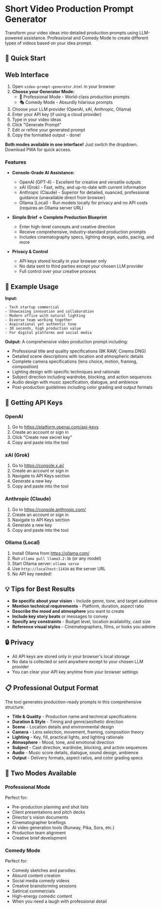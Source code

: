 # Short Video Production Prompt Generator

Transform your video ideas into detailed production prompts using LLM-powered assistance. Professional and Comedy Mode to create different types of videos based on your idea prompt.

## 🚀 Quick Start


## Web Interface

1. Open `video-prompt-generator.html` in your browser
2. **Choose your Generator Mode:**
   - 🎯 Professional Mode - World-class production prompts
   - 🎭 Comedy Mode - Absurdly hilarious prompts
3. Choose your LLM provider (OpenAI, xAI, Anthropic, Ollama)
4. Enter your API key (if using a cloud provider)
5. Type in your video ideas
6. Click "Generate Prompt"
7. Edit or refine your generated prompt
7. Copy the formatted output - done!

**Both modes available in one interface!** Just switch the dropdown.  Download PWA for quick access.

### Features

- **Console-Grade AI Assistance:**
  - OpenAI (GPT-4) - Excellent for creative and versatile outputs
  - xAI (Grok) - Fast, witty, and up-to-date with current information
  - Anthropic (Claude) - Superior for detailed, nuanced, professional guidance (unavailable direct from browser)
  - Ollama (Local) - Run models locally for privacy and no API costs (requires an Ollama server URL)

- **Simple Brief → Complete Production Blueprint**
  - Enter high-level concepts and creative direction
  - Receive comprehensive, industry-standard production prompts
  - Includes cinematography specs, lighting design, audio, pacing, and more

- **Privacy & Control**
  - API keys stored locally in your browser only
  - No data sent to third parties except your chosen LLM provider
  - Full control over your creative process

## 📝 Example Usage

**Input:**
```
- Tech startup commercial
- Showcasing innovation and collaboration
- Modern office with natural lighting
- Diverse team working together
- Aspirational yet authentic tone
- 30 seconds, high production value
- For digital platforms and social media
```

**Output:** A comprehensive video production prompt including:
- Professional title and quality specifications (8K RAW, Cinema DNG)
- Detailed scene descriptions with location and atmospheric details
- Complete camera specifications (lens choice, motion, framing, composition)
- Lighting design with specific techniques and rationale
- Subject direction including wardrobe, blocking, and action sequences
- Audio design with music specification, dialogue, and ambience
- Post-production guidelines including color grading and output formats

## 🔑 Getting API Keys

### OpenAI
1. Go to https://platform.openai.com/api-keys
2. Create an account or sign in
3. Click "Create new secret key"
4. Copy and paste into the tool

### xAI (Grok)
1. Go to https://console.x.ai/
2. Create an account or sign in
3. Navigate to API Keys section
4. Generate a new key
5. Copy and paste into the tool

### Anthropic (Claude)
1. Go to https://console.anthropic.com/
2. Create an account or sign in
3. Navigate to API Keys section
4. Generate a new key
5. Copy and paste into the tool

### Ollama (Local)
1. Install Ollama from https://ollama.com/
2. Run `ollama pull llama3.2:3b` (or any model)
3. Start Ollama server: `ollama serve`
4. Use `http://localhost:11434` as the server URL
5. No API key needed!

## 💡 Tips for Best Results

- **Be specific about your vision** - Include genre, tone, and target audience
- **Mention technical requirements** - Platform, duration, aspect ratio
- **Describe the mood and atmosphere** you want to create
- **Include key story beats** or messages to convey
- **Specify any constraints** - Budget level, location availability, cast size
- **Reference visual styles** - Cinematographers, films, or looks you admire

## 🔒 Privacy

- All API keys are stored only in your browser's local storage
- No data is collected or sent anywhere except to your chosen LLM provider
- You can clear your API key anytime from your browser settings

## 📋 Professional Output Format

The tool generates production-ready prompts in this comprehensive structure:

- **Title & Quality** - Production name and technical specifications
- **Duration & Style** - Timing and genre/aesthetic direction
- **Scene** - Location details and environmental design
- **Camera** - Lens selection, movement, framing, composition theory
- **Lighting** - Key, fill, practical lights, and lighting rationale
- **Atmosphere** - Mood, tone, and emotional direction
- **Subject** - Cast direction, wardrobe, blocking, and action sequences
- **Audio** - Music score details, dialogue, sound design, ambience
- **Output** - Delivery formats, aspect ratios, and color grading specs

## 🎯 Two Modes Available

### Professional Mode
Perfect for:
- Pre-production planning and shot lists
- Client presentations and pitch decks
- Director's vision documents
- Cinematographer briefings
- AI video generation tools (Runway, Pika, Sora, etc.)
- Production team alignment
- Creative brief development

### Comedy Mode
Perfect for:
- Comedy sketches and parodies
- Absurd content creation
- Social media comedy videos
- Creative brainstorming sessions
- Satirical commercials
- High-energy comedic content
- When you need a laugh with professional detail

